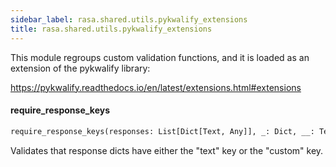 ```yaml
---
sidebar_label: rasa.shared.utils.pykwalify_extensions
title: rasa.shared.utils.pykwalify_extensions
---
```

This module regroups custom validation functions, and it is
loaded as an extension of the pykwalify library:

https://pykwalify.readthedocs.io/en/latest/extensions.html#extensions

#### require\_response\_keys

```python
require_response_keys(responses: List[Dict[Text, Any]], _: Dict, __: Text) -> bool
```

Validates that response dicts have either the &quot;text&quot; key or the &quot;custom&quot; key.


